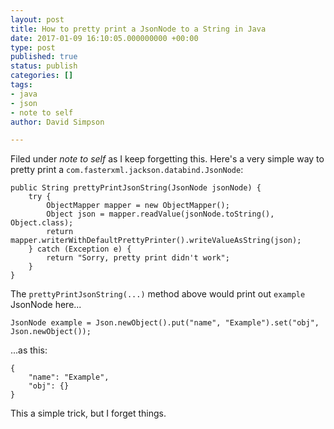 ```yaml
---
layout: post
title: How to pretty print a JsonNode to a String in Java
date: 2017-01-09 16:10:05.000000000 +00:00
type: post
published: true
status: publish
categories: []
tags:
- java
- json
- note to self
author: David Simpson

---
```


Filed under *note to self* as I keep forgetting this. Here's a very simple way to pretty print a `com.fasterxml.jackson.databind.JsonNode`:

    public String prettyPrintJsonString(JsonNode jsonNode) {
        try {
            ObjectMapper mapper = new ObjectMapper();
            Object json = mapper.readValue(jsonNode.toString(), Object.class);
            return mapper.writerWithDefaultPrettyPrinter().writeValueAsString(json);
        } catch (Exception e) {
            return "Sorry, pretty print didn't work";
        }
    }

The `prettyPrintJsonString(...)` method above would print out `example` JsonNode here...

    JsonNode example = Json.newObject().put("name", "Example").set("obj", Json.newObject());

...as this:

    {
        "name": "Example",
        "obj": {}
    }

This a simple trick, but I forget things.
